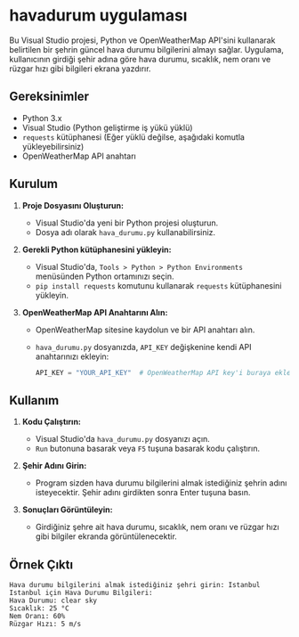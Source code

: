 # havadurum uygulaması


Bu Visual Studio projesi, Python ve OpenWeatherMap API'sini kullanarak belirtilen bir şehrin güncel hava durumu bilgilerini almayı sağlar. Uygulama, kullanıcının girdiği şehir adına göre hava durumu, sıcaklık, nem oranı ve rüzgar hızı gibi bilgileri ekrana yazdırır.

## Gereksinimler

- Python 3.x
- Visual Studio (Python geliştirme iş yükü yüklü)
- `requests` kütüphanesi (Eğer yüklü değilse, aşağıdaki komutla yükleyebilirsiniz)
- OpenWeatherMap API anahtarı

## Kurulum

1. **Proje Dosyasını Oluşturun:**

   - Visual Studio'da yeni bir Python projesi oluşturun.
   - Dosya adı olarak `hava_durumu.py` kullanabilirsiniz.

2. **Gerekli Python kütüphanesini yükleyin:**

   - Visual Studio'da, `Tools > Python > Python Environments` menüsünden Python ortamınızı seçin.
   - `pip install requests` komutunu kullanarak `requests` kütüphanesini yükleyin.

3. **OpenWeatherMap API Anahtarını Alın:**

   - OpenWeatherMap sitesine kaydolun ve bir API anahtarı alın.
   - `hava_durumu.py` dosyanızda, `API_KEY` değişkenine kendi API anahtarınızı ekleyin:

     ```python
     API_KEY = "YOUR_API_KEY"  # OpenWeatherMap API key'i buraya ekleyin
     ```

## Kullanım

1. **Kodu Çalıştırın:**

   - Visual Studio'da `hava_durumu.py` dosyanızı açın.
   - `Run` butonuna basarak veya `F5` tuşuna basarak kodu çalıştırın.

2. **Şehir Adını Girin:**

   - Program sizden hava durumu bilgilerini almak istediğiniz şehrin adını isteyecektir. Şehir adını girdikten sonra Enter tuşuna basın.

3. **Sonuçları Görüntüleyin:**

   - Girdiğiniz şehre ait hava durumu, sıcaklık, nem oranı ve rüzgar hızı gibi bilgiler ekranda görüntülenecektir.

## Örnek Çıktı

```plaintext
Hava durumu bilgilerini almak istediğiniz şehri girin: Istanbul
Istanbul için Hava Durumu Bilgileri:
Hava Durumu: clear sky
Sıcaklık: 25 °C
Nem Oranı: 60%
Rüzgar Hızı: 5 m/s
 
